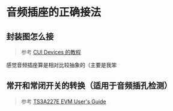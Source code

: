# 音频插座的正确接法
## 封装图怎么接
> 参考 [CUI Devices 的教程](https://www.digikey.cn/zh/articles/a-deep-dive-into-audio-jack-switches-and-configurations)

感觉音频插座算是相对比较抽象的（主要是我笨

## 常开和常闭开关的转换（适用于音频插孔检测）
> 参考 [TS3A227E EVM User's Guide](https://www.ti.com/lit/ug/slvuad9/slvuad9.pdf)